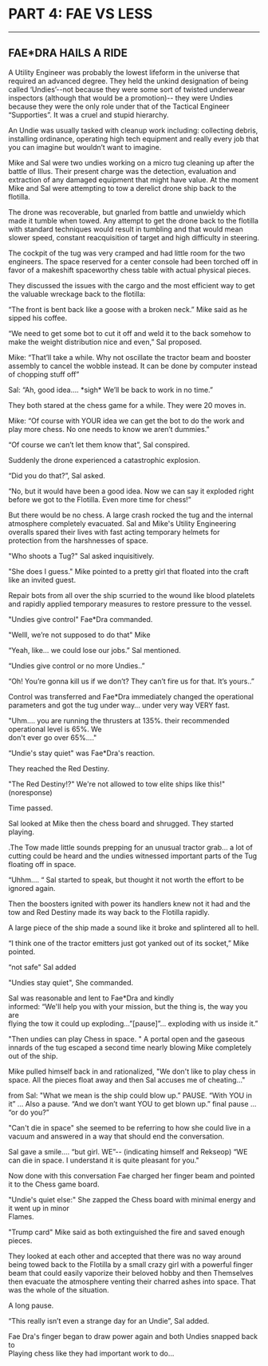 # PART 4: FAE VS LESS

---

## FAE\*DRA HAILS A RIDE

A Utility Engineer was probably the lowest lifeform in the universe that required an advanced degree.   They held the unkind designation of being called ‘Undies’--not because they were some sort of twisted underwear inspectors (although that would be a promotion)-- they were Undies because they were the only role under that of the Tactical Engineer “Supporties”.  It was a cruel and stupid hierarchy.

An Undie was usually tasked with cleanup work including: collecting debris, installing ordinance, operating high tech equipment and really every job that you can imagine but wouldn’t want to imagine.

Mike and Sal were two undies working on a micro tug cleaning up after the battle of Illus.  Their present charge was the detection, evaluation and extraction of any damaged equipment that might have value.  At the moment Mike and Sal were attempting to tow a derelict drone ship back to the flotilla.

The drone was recoverable, but gnarled from battle and unwieldy which made it tumble when towed. Any attempt to get the drone back to the flotilla with standard techniques would result in tumbling and that would mean slower speed, constant reacquisition of target and high difficulty in steering.

The cockpit of the tug was very cramped and had little room for the two engineers.  The space reserved for a center console had been torched off in favor of a makeshift spaceworthy chess table with actual physical pieces.

They discussed the issues with the cargo and the most efficient way to get the valuable wreckage back to the flotilla:

“The front is bent back like a goose with a broken neck.” Mike said as he sipped his coffee.

“We need to get some bot to cut it off and weld it to the back somehow to make the weight distribution nice and even,” Sal proposed.

Mike: “That’ll take a while.  Why not oscillate the tractor beam and booster assembly to cancel the wobble instead.  It can be done by computer instead of chopping stuff off”

Sal: “Ah, good idea…. \*sigh\* We’ll be back to work in no time.”

They both stared at the chess game for a while.  They were 20 moves in.

Mike: “Of course with YOUR idea we can get the bot to do the work and play more chess.  No one needs to know we aren’t dummies.”

“Of  course we can’t let them know that”, Sal conspired.

Suddenly the drone experienced a catastrophic explosion.

“Did you do that?”, Sal asked.

“No, but it would have been a good idea.  Now we can say it exploded right before we got to the Flotilla.  Even more time for chess\!”

But there would be no chess.  A large crash rocked the tug and the internal atmosphere completely evacuated.  Sal and Mike's Utility Engineering overalls spared their lives with fast acting temporary helmets for  
protection from the harshnesses of space.

"Who shoots a Tug?" Sal asked inquisitively.

"She does I guess." Mike pointed to a pretty girl that floated into the craft like an invited guest.

Repair bots from all over the ship scurried to the wound like blood platelets and rapidly applied temporary measures to restore pressure to the vessel.

"Undies give control" Fae\*Dra commanded.

"Welll, we’re not supposed to do that" Mike

“Yeah, like… we could lose our jobs.” Sal mentioned.

“Undies give control or no more Undies..”

“Oh\!  You’re gonna kill us if we don’t?  They can’t fire us for that.  It’s yours..”

Control was transferred and Fae\*Dra immediately changed the operational parameters and got the tug under way… under very way VERY fast.

"Uhm.... you are running the thrusters at 135%. their recommended operational level is 65%. We  
don't ever go over 65%...."

“Undie's stay quiet" was Fae\*Dra's reaction.

They reached the Red Destiny.

"The Red Destiny\!?" We're not allowed to tow elite ships like this\!" (noresponse)

Time passed.

Sal looked at Mike then the chess board and shrugged.  They started playing.

.The Tow made little sounds prepping for an unusual tractor grab… a lot of cutting could be heard and the undies witnessed important parts of the Tug floating off in space.

“Uhhm…. “  Sal started to speak, but thought it not worth the effort to be ignored again.

Then the boosters ignited with power its handlers knew not it had and the  
tow and Red Destiny made its way back to the Flotilla rapidly.

A large piece of the ship made a sound like it broke and splintered all to hell.

“I think one of the tractor emitters just got yanked out of its  socket,” Mike pointed.

“not safe" Sal added

"Undies stay quiet", She commanded.

Sal was reasonable and  lent to Fae\*Dra and kindly  
informed: “We'll help you with your mission, but the thing is, the way you are  
flying the tow it could up exploding…”\[pause\]”... exploding with us inside it.”

"Then undies can play Chess in space. " A portal open and the gaseous  
innards of the tug escaped a second time nearly blowing Mike completely  
out of the ship.

Mike pulled himself back in and rationalized, "We don't like to play chess in space. All the pieces float away and then Sal accuses me of cheating..."

from Sal: "What we mean is the ship could blow up.” PAUSE. “With YOU in it” …  Also a pause. “And we don’t want YOU to get blown up.”  final pause … “or do you?”

"Can't die in space" she seemed to be referring to how she could live in a vacuum and answered in a way that should end the conversation.

Sal gave a smile.... “but girl. WE”-- (indicating himself and Rekseop) “WE can die in space. I understand it is quite pleasant for you."

Now done with this conversation Fae charged her finger beam and pointed it to the Chess game board.

"Undie's quiet else:" She zapped the Chess board with minimal energy and it went up in minor  
Flames.

"Trump card" Mike said as both extinguished the fire and saved enough pieces.

They looked at each other and accepted that there was no way around being towed back to the Flotilla by a small crazy girl with a powerful finger beam that could easily vaporize their beloved hobby and then Themselves then evacuate the atmosphere venting their charred ashes into space.  That was the whole of the situation.

A long pause.

“This really isn’t even a strange day for an Undie”, Sal added.

Fae Dra's finger began to draw power again and both Undies snapped back to  
Playing chess like they had important work to do...

